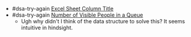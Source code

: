 - #dsa-try-again [Excel Sheet Column Title](https://leetcode.com/problems/excel-sheet-column-title/)
- #dsa-try-again [Number of Visible People in a Queue](https://leetcode.com/problems/number-of-visible-people-in-a-queue/)
	- Ugh why didn't I think of the data structure to solve this? It seems intuitive in hindsight.